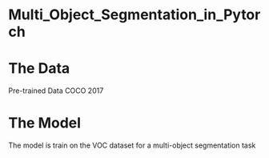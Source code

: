 # Multi_Object_Segmentation_in_Pytorch

# The Data
Pre-trained Data COCO 2017

# The Model
The model is train on the VOC dataset for a multi-object segmentation task

